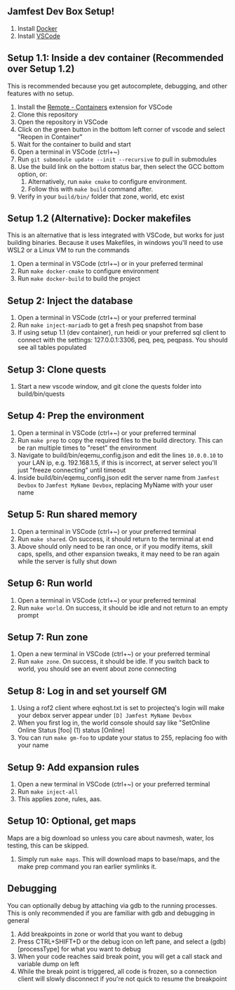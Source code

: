 ## Jamfest Dev Box Setup!

1. Install [Docker](https://www.docker.com/products/docker-desktop)
1. Install [VSCode](https://code.visualstudio.com/)

## Setup 1.1: Inside a dev container (Recommended over Setup 1.2)

This is recommended because you get autocomplete, debugging, and other features with no setup.

1. Install the [Remote - Containers](https://marketplace.visualstudio.com/items?itemName=ms-vscode-remote.remote-containers) extension for VSCode
1. Clone this repository
1. Open the repository in VSCode
1. Click on the green button in the bottom left corner of vscode and select "Reopen in Container"
1. Wait for the container to build and start
1. Open a terminal in VSCode (ctrl+~)
1. Run `git submodule update --init --recursive` to pull in submodules
1. Use the build link on the bottom status bar, then select the GCC bottom option, or:
	1. Alternatively, run `make cmake` to configure environment.
	1. Follow this with `make build` command after.
1. Verify in your `build/bin/` folder that zone, world, etc exist

## Setup 1.2 (Alternative): Docker makefiles

This is an alternative that is less integrated with VSCode, but works for just building binaries. Because it uses Makefiles, in windows you'll need to use WSL2 or a Linux VM to run the commands

1. Open a terminal in VSCode (ctrl+~) or in your preferred terminal
1. Run `make docker-cmake` to configure environment
1. Run `make docker-build` to build the project

## Setup 2: Inject the database

1. Open a terminal in VSCode (ctrl+~) or your preferred terminal
1. Run `make inject-mariadb` to get a fresh peq snapshot from base
1. If using setup 1.1 (dev container), run heidi or your preferred sql client to connect with the settings: 127.0.0.1:3306, peq, peq, peqpass. You should see all tables populated

## Setup 3: Clone quests

1. Start a new vscode window, and git clone the quests folder into build/bin/quests

## Setup 4: Prep the environment

1. Open a terminal in VSCode (ctrl+~) or your preferred terminal
1. Run `make prep` to copy the required files to the build directory. This can be ran multiple times to "reset" the environment
1. Navigate to build/bin/eqemu_config.json and edit the lines `10.0.0.10` to your LAN ip, e.g. 192.168.1.5, if this is incorrect, at server select you'll just "freeze connecting" until timeout
1. Inside build/bin/eqemu_config.json edit the server name from `Jamfest Devbox` to `Jamfest MyName Devbox`, replacing MyName with your user name

## Setup 5: Run shared memory

1. Open a terminal in VSCode (ctrl+~) or your preferred terminal
1. Run `make shared`. On success, it should return to the terminal at end
1. Above should only need to be ran once, or if you modify items, skill caps, spells, and other expansion tweaks, it may need to be ran again while the server is fully shut down

## Setup 6: Run world

1. Open a terminal in VSCode (ctrl+~) or your preferred terminal
1. Run `make world`. On success, it should be idle and not return to an empty prompt

## Setup 7: Run zone

1. Open a new terminal in VSCode (ctrl+~) or your preferred terminal
1. Run `make zone`. On success, it should be idle. If you switch back to world, you should see an event about zone connecting

## Setup 8: Log in and set yourself GM

1. Using a rof2 client where eqhost.txt is set to projecteq's login will make your debox server appear under `[D] Jamfest MyName Devbox`
1. When you first log in, the world console should say like "SetOnline Online Status [foo] (1) status [Online]
1. You can run `make gm-foo` to update your status to 255, replacing foo with your name

## Setup 9: Add expansion rules

1. Open a new terminal in VSCode (ctrl+~) or your preferred terminal
1. Run `make inject-all`
1. This applies zone, rules, aas.

## Setup 10: Optional, get maps

Maps are a big download so unless you care about navmesh, water, los testing, this can be skipped.

1. Simply run `make maps`. This will download maps to base/maps, and the make prep command you ran earlier symlinks it.


## Debugging

You can optionally debug by attaching via gdb to the running processes. This is only recommended if you are familiar with gdb and debugging in general

1. Add breakpoints in zone or world that you want to debug
1. Press CTRL+SHIFT+D or the debug icon on left pane, and select a (gdb) [processType] for what you want to debug
1. When your code reaches said break point, you will get a call stack and variable dump on left
1. While the break point is triggered, all code is frozen, so a connection client will slowly disconnect if you're not quick to resume the breakpoint